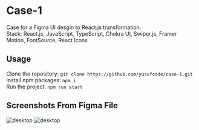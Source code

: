 # Case-1

Case for a Figma UI desgin to React.js transformation.\
Stack: React.js, JavaScript, TypeScript, Chakra UI, Swiper.js, Framer Motion, FontSource, React Icons

## Usage

Clone the repository: `git clone https://github.com/yusufcode/case-1.git`\
Install npm packages: `npm i`\
Run the project: `npm run start`

## Screenshots From Figma File

![desktop](https://github.com/yusufcode/case-1/blob/master/case-requirements/desktop.jpg?raw=true)
![desktop](https://github.com/yusufcode/case-1/blob/master/case-requirements/mobile.jpg?raw=true)